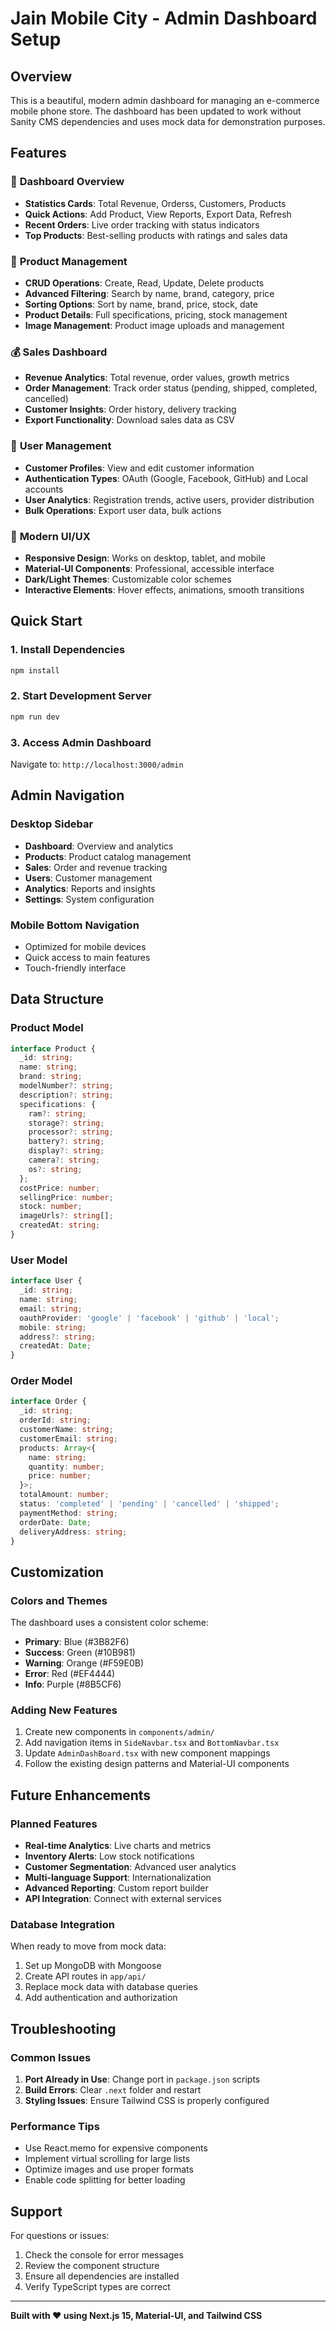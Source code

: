 # Jain Mobile City - Admin Dashboard Setup

## Overview
This is a beautiful, modern admin dashboard for managing an e-commerce mobile phone store. The dashboard has been updated to work without Sanity CMS dependencies and uses mock data for demonstration purposes.

## Features

### 🎯 **Dashboard Overview**
- **Statistics Cards**: Total Revenue, Orderss, Customers, Products
- **Quick Actions**: Add Product, View Reports, Export Data, Refresh
- **Recent Orders**: Live order tracking with status indicators
- **Top Products**: Best-selling products with ratings and sales data

### 📱 **Product Management**
- **CRUD Operations**: Create, Read, Update, Delete products
- **Advanced Filtering**: Search by name, brand, category, price
- **Sorting Options**: Sort by name, brand, price, stock, date
- **Product Details**: Full specifications, pricing, stock management
- **Image Management**: Product image uploads and management

### 💰 **Sales Dashboard**
- **Revenue Analytics**: Total revenue, order values, growth metrics
- **Order Management**: Track order status (pending, shipped, completed, cancelled)
- **Customer Insights**: Order history, delivery tracking
- **Export Functionality**: Download sales data as CSV

### 👥 **User Management**
- **Customer Profiles**: View and edit customer information
- **Authentication Types**: OAuth (Google, Facebook, GitHub) and Local accounts
- **User Analytics**: Registration trends, active users, provider distribution
- **Bulk Operations**: Export user data, bulk actions

### 🎨 **Modern UI/UX**
- **Responsive Design**: Works on desktop, tablet, and mobile
- **Material-UI Components**: Professional, accessible interface
- **Dark/Light Themes**: Customizable color schemes
- **Interactive Elements**: Hover effects, animations, smooth transitions

## Quick Start

### 1. Install Dependencies
```bash
npm install
```

### 2. Start Development Server
```bash
npm run dev
```

### 3. Access Admin Dashboard
Navigate to: `http://localhost:3000/admin`

## Admin Navigation

### Desktop Sidebar
- **Dashboard**: Overview and analytics
- **Products**: Product catalog management
- **Sales**: Order and revenue tracking
- **Users**: Customer management
- **Analytics**: Reports and insights
- **Settings**: System configuration

### Mobile Bottom Navigation
- Optimized for mobile devices
- Quick access to main features
- Touch-friendly interface

## Data Structure

### Product Model
```typescript
interface Product {
  _id: string;
  name: string;
  brand: string;
  modelNumber?: string;
  description?: string;
  specifications: {
    ram?: string;
    storage?: string;
    processor?: string;
    battery?: string;
    display?: string;
    camera?: string;
    os?: string;
  };
  costPrice: number;
  sellingPrice: number;
  stock: number;
  imageUrls?: string[];
  createdAt: string;
}
```

### User Model
```typescript
interface User {
  _id: string;
  name: string;
  email: string;
  oauthProvider: 'google' | 'facebook' | 'github' | 'local';
  mobile: string;
  address?: string;
  createdAt: Date;
}
```

### Order Model
```typescript
interface Order {
  _id: string;
  orderId: string;
  customerName: string;
  customerEmail: string;
  products: Array<{
    name: string;
    quantity: number;
    price: number;
  }>;
  totalAmount: number;
  status: 'completed' | 'pending' | 'cancelled' | 'shipped';
  paymentMethod: string;
  orderDate: Date;
  deliveryAddress: string;
}
```

## Customization

### Colors and Themes
The dashboard uses a consistent color scheme:
- **Primary**: Blue (#3B82F6)
- **Success**: Green (#10B981)
- **Warning**: Orange (#F59E0B)
- **Error**: Red (#EF4444)
- **Info**: Purple (#8B5CF6)

### Adding New Features
1. Create new components in `components/admin/`
2. Add navigation items in `SideNavbar.tsx` and `BottomNavbar.tsx`
3. Update `AdminDashBoard.tsx` with new component mappings
4. Follow the existing design patterns and Material-UI components

## Future Enhancements

### Planned Features
- **Real-time Analytics**: Live charts and metrics
- **Inventory Alerts**: Low stock notifications
- **Customer Segmentation**: Advanced user analytics
- **Multi-language Support**: Internationalization
- **Advanced Reporting**: Custom report builder
- **API Integration**: Connect with external services

### Database Integration
When ready to move from mock data:
1. Set up MongoDB with Mongoose
2. Create API routes in `app/api/`
3. Replace mock data with database queries
4. Add authentication and authorization

## Troubleshooting

### Common Issues
1. **Port Already in Use**: Change port in `package.json` scripts
2. **Build Errors**: Clear `.next` folder and restart
3. **Styling Issues**: Ensure Tailwind CSS is properly configured

### Performance Tips
- Use React.memo for expensive components
- Implement virtual scrolling for large lists
- Optimize images and use proper formats
- Enable code splitting for better loading

## Support

For questions or issues:
1. Check the console for error messages
2. Review the component structure
3. Ensure all dependencies are installed
4. Verify TypeScript types are correct

---

**Built with ❤️ using Next.js 15, Material-UI, and Tailwind CSS**
